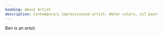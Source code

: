 ```yaml
---
heading: About Artist
description: Contemporary impressionism artist. Water colors, oil paint, gouache, acrylics, & oil pastel paintings.
---
```


Ben is an artsit.